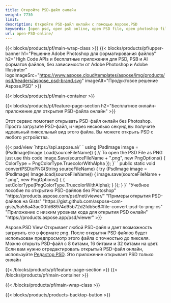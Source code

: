 ```yaml
---
title: Откройте PSD-файл онлайн
weight: 7730
limit: 
description: Откройте PSD-файл онлайн с помощью Aspose.PSD
keywords: [open psd, open psb online, open PSD file, open photoshop file, preview psd]
url: open-PSD-online/
---
```


{{< blocks/products/pf/main-wrap-class >}}
{{< blocks/products/pf/upper-banner h1="Решение Adobe Photoshop для форматирования файлов" h2="High Code APIs и бесплатные приложения для PSD, PSB и AI форматов файлов, без зависимости от Adobe Photoshop и Adobe Illustrator" logoImageSrc="https://www.aspose.cloud/templates/aspose/img/products/psd/headers/aspose_psd-brand.svg" imageAlt="Продуктовое решение Aspose.PSD" >}}

{{< blocks/products/pf/main-container >}}

{{< blocks/products/pf/feature-page-section h2="Бесплатное онлайн-приложение для открытия PSD-файла онлайн" >}}
<p>Этот сервис помогает открывать PSD-файл онлайн без Photoshop. Просто загрузите PSD-файл, и через несколько секунд вы получите идеальный пиксельный вид этого файла. Вы можете открыть PSD с любого устройства.</p>
{{< psd/view `https://api.aspose.ai/` 
`    using (PsdImage image = (PsdImage)Image.Load(sourceFileName))
    {
	    // To open the PSD File as PNG just use this code
        image.Save(sourceFileName + ".png",  new PngOptions() {  ColorType = PngColorType.TruecolorWithAlpha });
    }` 
`    public static void convertPSDtoPNG(String sourceFileName) {
    try (PsdImage image = (PsdImage) Image.load(sourceFileName)) {
        image.save(sourceFileName + ".png", new PngOptions() {
        {
            setColorType(PngColorType.TruecolorWithAlpha);
        }
    });
    }
    }` "Учебное пособие по открытию PSD-файлов без Photoshop" "https://products.aspose.com/psd/net/viewer/" "Примеры открытия PSD-файлов на Gists" "https://gist.github.com/aspose-com-gists/5a58a43ac00fd68974d95b72d2fdb5e8#file-convert-psd-to-png-cs" "Приложение с низким уровнем кода для открытия PSD онлайн" "https://products.aspose.app/psd/viewer" >}}
<p>Aspose.PSD View Открывает любой PSD-файл и дает возможность загрузить его в формате png. После открытия PSD файлов будет использован предпросмотр этого файла с точностью до пикселя. Можно открыть PSD-файл с 8 битами, 16 битами и 32 битами на цвет. Если вам нужно отредактировать открытый PSD-файл онлайн, используйте <a href="https://products.aspose.app/psd/editor">Редактор PSD</a>. Это приложение открывает PSD только онлайн</p>
{{< /blocks/products/pf/feature-page-section >}}
{{< /blocks/products/pf/main-container >}}


{{< /blocks/products/pf/main-wrap-class >}}

{{< blocks/products/products-backtop-button >}}

